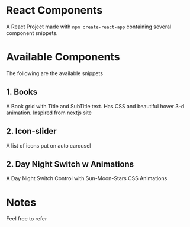 # React Components

A React Project made with `npm create-react-app` containing several component snippets.

# Available Components
  The following are the available snippets

## 1. Books
  A Book grid with Title and SubTitle text. Has CSS and beautiful hover 3-d animation. Inspired from nextjs site

## 2. Icon-slider
  A list of icons put on auto carousel
  
## 2. Day Night Switch w Animations
  A Day Night Switch Control with Sun-Moon-Stars CSS Animations
  
  
# Notes
  Feel free to refer
